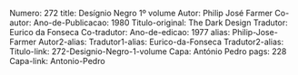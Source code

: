 Numero: 272
title: Desígnio Negro 1º volume
Autor: Philip José Farmer
Co-autor: 
Ano-de-Publicacao: 1980
Titulo-original: The Dark Design
Tradutor: Eurico da Fonseca
Co-tradutor: 
Ano-de-edicao: 1977
alias: Philip-Jose-Farmer
Autor2-alias: 
Tradutor1-alias: Eurico-da-Fonseca
Tradutor2-alias: 
Titulo-link: 272-Designio-Negro-1-volume
Capa: António Pedro
pags: 228
Capa-link: Antonio-Pedro